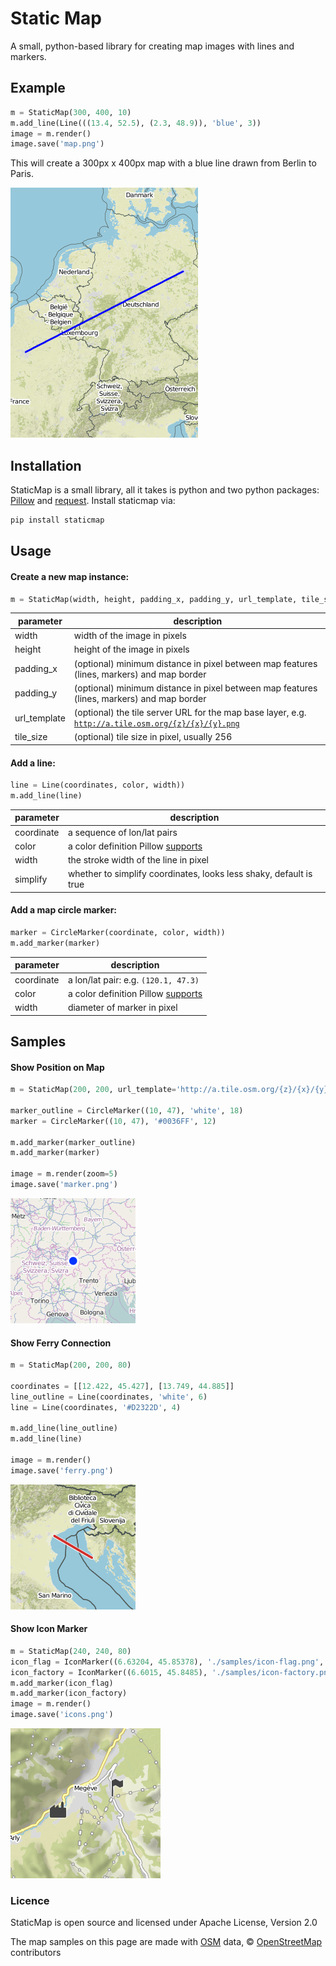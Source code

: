 # Static Map

A small, python-based library for creating map images with lines and markers.

## Example
```python
m = StaticMap(300, 400, 10)
m.add_line(Line(((13.4, 52.5), (2.3, 48.9)), 'blue', 3))
image = m.render()
image.save('map.png')
```
This will create a 300px x 400px map with a blue line drawn from Berlin to Paris.

![Map with Line from Berlin to Paris](/samples/berlin_paris.png?raw=true)


## Installation
StaticMap is a small library, all it takes is python and two python packages: [Pillow](https://python-pillow.github.io/) and [request](http://www.python-requests.org/). Install staticmap via:

```bash
pip install staticmap
```

## Usage
#### Create a new map instance:

```python
m = StaticMap(width, height, padding_x, padding_y, url_template, tile_size)
```

parameter           | description
------------------- | -------------
width               | width of the image in pixels
height              | height of the image in pixels
padding_x           | (optional) minimum distance in pixel between map features (lines, markers) and map border
padding_y           | (optional) minimum distance in pixel between map features (lines, markers) and map border
url_template        | (optional) the tile server URL for the map base layer, e.g. <code>http://a.tile.osm.org/{z}/{x}/{y}.png</code>
tile_size           | (optional) tile size in pixel, usually 256

#### Add a line:

```python
line = Line(coordinates, color, width))
m.add_line(line)
```

parameter     | description
------------- | -------------
coordinate    | a sequence of lon/lat pairs
color         | a color definition Pillow <a href="http://pillow.readthedocs.org/en/latest/reference/ImageColor.html#color-names">supports</a>
width         | the stroke width of the line in pixel
simplify      | whether to simplify coordinates, looks less shaky, default is true

#### Add a map circle marker:

```python
marker = CircleMarker(coordinate, color, width))
m.add_marker(marker)
```

parameter     | description
------------- | -------------
coordinate    | a lon/lat pair: e.g. `(120.1, 47.3)`
color         | a color definition Pillow <a href="http://pillow.readthedocs.org/en/latest/reference/ImageColor.html#color-names">supports</a>
width         | diameter of marker in pixel


## Samples
#### Show Position on Map
```python
m = StaticMap(200, 200, url_template='http://a.tile.osm.org/{z}/{x}/{y}.png')

marker_outline = CircleMarker((10, 47), 'white', 18)
marker = CircleMarker((10, 47), '#0036FF', 12)

m.add_marker(marker_outline)
m.add_marker(marker)

image = m.render(zoom=5)
image.save('marker.png')
```

![Position IconMarker on a Map](/samples/marker.png?raw=true)

#### Show Ferry Connection
```python
m = StaticMap(200, 200, 80)

coordinates = [[12.422, 45.427], [13.749, 44.885]]
line_outline = Line(coordinates, 'white', 6)
line = Line(coordinates, '#D2322D', 4)

m.add_line(line_outline)
m.add_line(line)

image = m.render()
image.save('ferry.png')
```

![Ferry Connection Shown on a Map](/samples/ferry.png?raw=true)

#### Show Icon Marker
```python
m = StaticMap(240, 240, 80)
icon_flag = IconMarker((6.63204, 45.85378), './samples/icon-flag.png', 12, 32)
icon_factory = IconMarker((6.6015, 45.8485), './samples/icon-factory.png', 18, 18)
m.add_marker(icon_flag)
m.add_marker(icon_factory)
image = m.render()
image.save('icons.png')
```

![Ferry Connection Shown on a Map](/samples/icons.png?raw=true)

### Licence
StaticMap is open source and licensed under Apache License, Version 2.0

The map samples on this page are made with [OSM](http://www.osm.org) data, © [OpenStreetMap](http://www.openstreetmap.org/copyright) contributors

